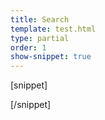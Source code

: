 ```yaml
---
title: Search
template: test.html
type: partial
order: 1
show-snippet: true
---
```

[snippet]
<div class="background--white">
    <span class="icon icon-search--dark"></span>
    <span class="icon icon-search--dark-small"></span>
</div>
<div class="background--ship-gray">
    <span class="icon icon-search--light"></span>
    <span class="icon icon-search--light-small"></span>
</div>
[/snippet]